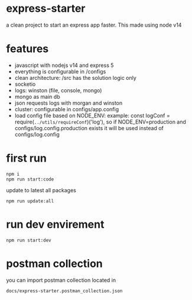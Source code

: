 # express-starter
a clean project to start an express app faster. This made using node v14

# features
- javascript with nodejs v14 and express 5
- everything is configurable in /configs
- clean architecture: /src has the solution logic only
- socketio
- logs: winston (file, console, mongo)
- mongo as main db
- json requests logs with morgan and winston
- cluster: configurable in configs/app.config
- load config file based on NODE_ENV: example: const logConf = require(`../utils/requireConf`)('log'), so if NODE_ENV=production and configs/log.config.production exists it will be used instead of configs/log.config



# first run
```
npm i
npm run start:code
```
update to latest all packages

```
npm run update:all
```

# run dev envirement
```
npm run start:dev
```

# postman collection
you can import postman collection located in
```
docs/express-starter.postman_collection.json
```